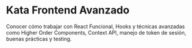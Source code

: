 # Kata Frontend Avanzado

Conocer cómo trabajar con React Funcional, Hooks y técnicas avanzadas como Higher Order Components, Context API, manejo de token de sesión, buenas prácticas y testing.
